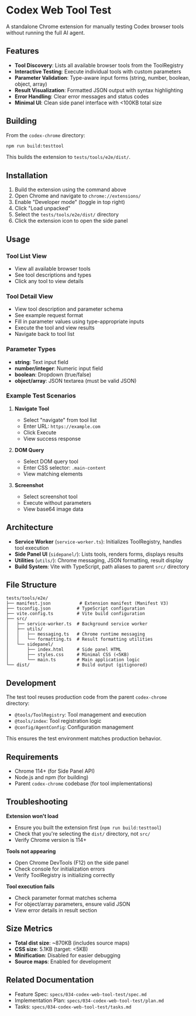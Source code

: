 # Codex Web Tool Test

A standalone Chrome extension for manually testing Codex browser tools without running the full AI agent.

## Features

- **Tool Discovery**: Lists all available browser tools from the ToolRegistry
- **Interactive Testing**: Execute individual tools with custom parameters
- **Parameter Validation**: Type-aware input forms (string, number, boolean, object, array)
- **Result Visualization**: Formatted JSON output with syntax highlighting
- **Error Handling**: Clear error messages and status codes
- **Minimal UI**: Clean side panel interface with <100KB total size

## Building

From the `codex-chrome` directory:

```bash
npm run build:testtool
```

This builds the extension to `tests/tools/e2e/dist/`.

## Installation

1. Build the extension using the command above
2. Open Chrome and navigate to `chrome://extensions/`
3. Enable "Developer mode" (toggle in top right)
4. Click "Load unpacked"
5. Select the `tests/tools/e2e/dist/` directory
6. Click the extension icon to open the side panel

## Usage

### Tool List View

- View all available browser tools
- See tool descriptions and types
- Click any tool to view details

### Tool Detail View

- View tool description and parameter schema
- See example request format
- Fill in parameter values using type-appropriate inputs
- Execute the tool and view results
- Navigate back to tool list

### Parameter Types

- **string**: Text input field
- **number/integer**: Numeric input field
- **boolean**: Dropdown (true/false)
- **object/array**: JSON textarea (must be valid JSON)

### Example Test Scenarios

1. **Navigate Tool**
   - Select "navigate" from tool list
   - Enter URL: `https://example.com`
   - Click Execute
   - View success response

2. **DOM Query**
   - Select DOM query tool
   - Enter CSS selector: `.main-content`
   - View matching elements

3. **Screenshot**
   - Select screenshot tool
   - Execute without parameters
   - View base64 image data

## Architecture

- **Service Worker** (`service-worker.ts`): Initializes ToolRegistry, handles tool execution
- **Side Panel UI** (`sidepanel/`): Lists tools, renders forms, displays results
- **Utilities** (`utils/`): Chrome messaging, JSON formatting, result display
- **Build System**: Vite with TypeScript, path aliases to parent `src/` directory

## File Structure

```
tests/tools/e2e/
├── manifest.json           # Extension manifest (Manifest V3)
├── tsconfig.json          # TypeScript configuration
├── vite.config.ts         # Vite build configuration
├── src/
│   ├── service-worker.ts  # Background service worker
│   ├── utils/
│   │   ├── messaging.ts   # Chrome runtime messaging
│   │   └── formatting.ts  # Result formatting utilities
│   └── sidepanel/
│       ├── index.html     # Side panel HTML
│       ├── styles.css     # Minimal CSS (<5KB)
│       └── main.ts        # Main application logic
└── dist/                  # Build output (gitignored)
```

## Development

The test tool reuses production code from the parent `codex-chrome` directory:

- `@tools/ToolRegistry`: Tool management and execution
- `@tools/index`: Tool registration logic
- `@config/AgentConfig`: Configuration management

This ensures the test environment matches production behavior.

## Requirements

- Chrome 114+ (for Side Panel API)
- Node.js and npm (for building)
- Parent `codex-chrome` codebase (for tool implementations)

## Troubleshooting

**Extension won't load**
- Ensure you built the extension first (`npm run build:testtool`)
- Check that you're selecting the `dist/` directory, not `src/`
- Verify Chrome version is 114+

**Tools not appearing**
- Open Chrome DevTools (F12) on the side panel
- Check console for initialization errors
- Verify ToolRegistry is initializing correctly

**Tool execution fails**
- Check parameter format matches schema
- For object/array parameters, ensure valid JSON
- View error details in result section

## Size Metrics

- **Total dist size**: ~870KB (includes source maps)
- **CSS size**: 5.1KB (target: <5KB)
- **Minification**: Disabled for easier debugging
- **Source maps**: Enabled for development

## Related Documentation

- Feature Spec: `specs/034-codex-web-tool-test/spec.md`
- Implementation Plan: `specs/034-codex-web-tool-test/plan.md`
- Tasks: `specs/034-codex-web-tool-test/tasks.md`

